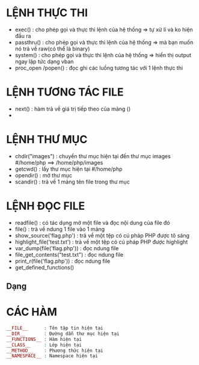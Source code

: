 # LỆNH THỰC THI

- exec()                : cho phép gọi và thực thi lệnh của hệ thống => tự xử lí và ko hiện đầu ra 
- passthru()            : cho phép gọi và thực thi lệnh của hệ thống => mà bạn muốn nó trả về raw(có thể là binary)
- system()              : cho phép gọi và thực thi lệnh của hệ thống => hiển thị output ngay lập tức dạng vban
- proc_open /popen()    : đọc ghi các luồng tương tác với 1 lệnh thực thi 
 

# LỆNH TƯƠNG TÁC FILE
- next()                : hàm trả về giá trị tiếp theo của mảng ()
- 

# LỆNH THƯ MỤC
- chdir("images")      : chuyển thư mục hiện tại đến thư mục images     #/home/php   ==> /home/php/images
- getcwd()             : lấy thư mục hiện tại                           #/home/php
- opendir()            : mở thư mục 
- scandir()            : trả về 1 mảng tên file trong thư mục    



# LỆNH ĐỌC FILE
- readfile()                        : có tác dụng mở một file và đọc nội dung của file đó
- file()                            : trả về ndung 1 file vào 1 mảng
- show_source('flag.php')           : trả về một tệp có cú pháp PHP được tô sáng
- highlight_file('test.txt')        : trả về một tệp có cú pháp PHP được highlight
- var_dump(file('flag.php'))        : đọc ndung file 
- file_get_contents("test.txt")     : đọc ndung file 
- print_r(file('flag.php'))         : đọc ndung file 
- get_defined_functions()

## Dạng 


# CÁC HÀM 
```php
__FILE__      : Tên tập tin hiện tại
__DIR__       : Đường dẫn thư mục hiện tại
__FUNCTIONS__ : Hàm hiện tại
__CLASS__     : Lớp hiện tại
__METHOD__    : Phương thức hiện tại
__NAMESPACE__ : Nameѕpace hiện tại
```





